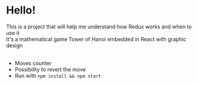 ﻿<h1>Hello!</h1>
This is a project that will help me understand how Redux works and when to use it<br />
It's a mathematical game Tower of Hanoi embedded in React with graphic design<br />
<br />
<ul>
  <li>Moves counter</li>
  <li>Possibility to revert the move</li>
  <li>Run with <code>npm install && npm start</code></li>
</ul>
